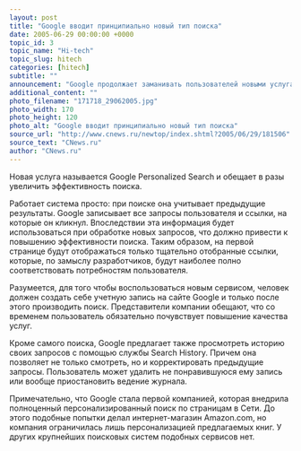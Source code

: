 ```yaml
---
layout: post
title: "Google вводит принципиально новый тип поиска"
date: 2005-06-29 00:00:00 +0000
topic_id: 3
topic_name: "Hi-tech"
topic_slug: hitech
categories: [hitech]
subtitle: ""
announcement: "Google продолжает заманивать пользователей новыми услугами. Создав недавно поисковую систему для мобильных устройств, компания решила не останавливаться на достигнутом и запустила революционный поисковый сервис."
additional_content: ""
photo_filename: "171718_29062005.jpg"
photo_width: 170
photo_height: 120
photo_alt: "Google вводит принципиально новый тип поиска"
source_url: "http://www.cnews.ru/newtop/index.shtml?2005/06/29/181506"
source_text: "CNews.ru"
author: "CNews.ru"
---
```

Новая услуга называется Google Personalized Search и обещает в разы увеличить эффективность поиска.

Работает система просто: при поиске она учитывает предыдущие результаты. Google записывает все запросы пользователя и ссылки, на которые он кликнул. Впоследствии эта информация будет использоваться при обработке новых запросов, что должно привести к повышению эффективности поиска. Таким образом, на первой странице будут отображаться только тщательно отобранные ссылки, которые, по замыслу разработчиков, будут наиболее полно соответствовать потребностям пользователя.

Разумеется, для того чтобы воспользоваться новым сервисом, человек должен создать себе учетную запись на сайте Google и только после этого производить поиск. Представители компании обещают, что со временем пользователь обязательно почувствует повышение качества услуг.

Кроме самого поиска, Google предлагает также просмотреть историю своих запросов с помощью службы Search History. Причем она позволяет не только смотреть, но и корректировать предыдущие запросы. Пользователь может удалить не понравившуюся ему запись или вообще приостановить ведение журнала.

Примечательно, что Google стала первой компанией, которая внедрила полноценный персонализированный поиск по страницам в Сети. До этого подобные попытки делал интернет-магазин Amazon.com, но компания ограничилась лишь персонализацией предлагаемых книг. У других крупнейших поисковых систем подобных сервисов нет.
